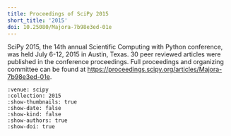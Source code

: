 ```yaml
---
title: Proceedings of SciPy 2015
short_title: '2015'
doi: 10.25080/Majora-7b98e3ed-01e
---
```


SciPy 2015, the 14th annual Scientific Computing with Python conference, was held July 6-12, 2015 in Austin, Texas. 30 peer reviewed articles were published in the conference proceedings. Full proceedings and organizing committee can be found at https://proceedings.scipy.org/articles/Majora-7b98e3ed-01e.

```{cn:articles}
:venue: scipy
:collection: 2015
:show-thumbnails: true
:show-date: false
:show-kind: false
:show-authors: true
:show-doi: true
```
